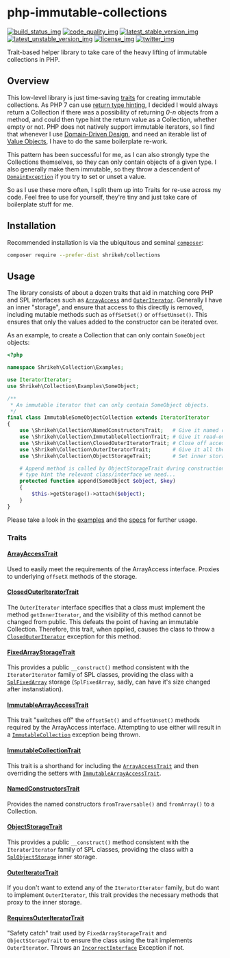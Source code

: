 # php-immutable-collections
[![build_status_img]][build_status_travis]
[![code_quality_img]][code_quality]
[![latest_stable_version_img]][latest_stable_version]
[![latest_unstable_version_img]][latest_unstable_version]
[![license_img]][license]
[![twitter_img]][twitter]

Trait-based helper library to take care of the heavy lifting of immutable collections in PHP.

## Overview

This low-level library is just time-saving [traits][] for creating immutable collections. As PHP 7 can use [return type hinting][php7_returning_values], I decided I would always return a Collection if there was a possibility of returning _0-n_ objects from a method, and could then type hint the return value as a Collection, whether empty or not. PHP does not natively support immutable iterators, so I find that whenever I use [Domain-Driven Design][ddd], and need an iterable list of [Value Objects][value_objects], I have to do the same boilerplate re-work.

This pattern has been successful for me, as I can also strongly type the Collections themselves, so they can only contain objects of a given type. I also generally make them immutable, so they throw a descendent of [`DomainException`][domainexception] if you try to set or unset a value.

So as I use these more often, I split them up into Traits for re-use across my code. Feel free to use for yourself, they're tiny and just take care of boilerplate stuff for me.

## Installation

Recommended installation is via the ubiquitous and seminal [`composer`][composer]:

```bash
composer require --prefer-dist shrikeh/collections
```


## Usage
The library consists of about a dozen traits that aid in matching core PHP and SPL interfaces such as [`ArrayAccess`][arrayaccess] and [`OuterIterator`][outeriterator]. Generally I have an inner "storage", and ensure that access to this directly is removed, including mutable methods such as `offSetSet()` or `offsetUnset()`. This ensures that only the values added to the constructor can be iterated over.

As an example, to create a Collection that can only contain `SomeObject` objects:
```php
<?php

namespace Shrikeh\Collection\Examples;

use IteratorIterator;
use Shrikeh\Collection\Examples\SomeObject;

/**
 * An immutable iterator that can only contain SomeObject objects.
 */
final class ImmutableSomeObjectCollection extends IteratorIterator
{
    use \Shrikeh\Collection\NamedConstructorsTrait;   # Give it named constructors
    use \Shrikeh\Collection\ImmutableCollectionTrait; # Give it read-only array access
    use \Shrikeh\Collection\ClosedOuterIteratorTrait; # Close off access to the inner iterator
    use \Shrikeh\Collection\OuterIteratorTrait;       # Give it all the standard read access methods
    use \Shrikeh\Collection\ObjectStorageTrait;       # Set inner storage to SplObjectStorage

    # Append method is called by ObjectStorageTrait during construction, so we
    # type hint the relevant class/interface we need...
    protected function append(SomeObject $object, $key)
    {
        $this->getStorage()->attach($object);
    }
}

```

Please take a look in the [examples] and the [specs] for further usage.

### Traits


#### [ArrayAccessTrait]
Used to easily meet the requirements of the ArrayAccess interface. Proxies to underlying `offsetX` methods of the storage.

#### [ClosedOuterIteratorTrait]
The `OuterIterator` interface specifies that a class must implement the method `getInnerIterator`, and the visibility of this method cannot be changed from public. This defeats the point of having an immutable Collection. Therefore, this trait, when applied, causes the class to throw a [`ClosedOuterIterator`][ClosedOuterIterator] exception for this method.

#### [FixedArrayStorageTrait]

This provides a public `__construct()` method consistent with the `IteratorIterator` family of SPL classes, providing the class with a [`SplFixedArray`][SplFixedArray] storage (`SplFixedArray`, sadly, can have it's size changed after instanstiation).


#### [ImmutableArrayAccessTrait]

This trait "switches off" the `offsetSet()` and `offsetUnset()` methods required by the ArrayAccess interface. Attempting to use either will result in a [`ImmutableCollection`][ImmutableCollection] exception being thrown.

#### [ImmutableCollectionTrait]

This trait is a shorthand for including the [`ArrayAccessTrait`][ArrayAccessTrait] and then overriding the setters with [`ImmutableArrayAccessTrait`][ImmutableArrayAccessTrait].

#### [NamedConstructorsTrait]
Provides the named constructors `fromTraversable()` and `fromArray()` to a Collection.

#### [ObjectStorageTrait]
This provides a public `__construct()` method consistent with the `IteratorIterator` family of SPL classes, providing the class with a [`SplObjectStorage`][SplObjectStorage] inner storage.

#### [OuterIteratorTrait]
If you don't want to extend any of the `IteratorIterator` family, but do want to implement `OuterIterator`, this trait provides the necessary methods that proxy to the inner storage.

#### [RequiresOuterIteratorTrait]
"Safety catch" trait used by `FixedArrayStorageTrait` and `ObjectStorageTrait` to ensure the class using the trait implements `OuterIterator`. Throws an [`IncorrectInterface`][IncorrectInterface] Exception if not.

[build_status_img]: https://img.shields.io/travis/shrikeh/php-immutable-collections.svg "Build Status"
[build_status_travis]: https://travis-ci.org/shrikeh/php-immutable-collections

[code_quality]: https://scrutinizer-ci.com/g/shrikeh/php-immutable-collections/?branch=master
[code_quality_img]: https://img.shields.io/scrutinizer/g/shrikeh/php-immutable-collections.svg "Scrutinizer Code Quality"

[latest_stable_version_img]: https://img.shields.io/packagist/v/shrikeh/collections.svg "Latest Stable Version"
[latest_stable_version]: https://packagist.org/packages/shrikeh/collections "Latest Stable Version"

[latest_unstable_version_img]: https://img.shields.io/packagist/vpre/shrikeh/collections.svg "Latest Unstable Version"
[latest_unstable_version]: https://packagist.org/packages/shrikeh/collections "Latest Unstable Version"

[license_img]: https://img.shields.io/packagist/l/shrikeh/collections.svg "License"
[license]: https://packagist.org/packages/shrikeh/collections

[twitter_img]: https://img.shields.io/badge/twitter-%40shrikeh-blue.svg "@shrikeh on Twitter"
[twitter]: https://twitter.com/shrikeh

[traits]: http://php.net/manual/en/language.oop5.traits.php "Link to traits overview in PHP 5.4"
[php7_returning_values]: http://php.net/manual/en/functions.returning-values.php "PHP 7 Returning Values"
[ddd]: https://en.wikipedia.org/wiki/Domain-driven_design "Domain driven design definition"
[value_objects]: https://en.wikipedia.org/wiki/Value_object "Value Objects definition"
[domainexception]: http://php.net/manual/en/class.domainexception.php "PHP Domain Exception documentation"
[arrayaccess]: http://php.net/manual/en/class.arrayaccess.php "The ArrayAccess interface"
[outeriterator]: http://php.net/manual/en/class.outeriterator.php "The OuterIterator interface"

[examples]: https://github.com/shrikeh/php-immutable-collections/tree/master/examples "Link to examples in master"

[specs]: https://github.com/shrikeh/php-immutable-collections/tree/master/spec "Link to specs in master"

[composer]: https://getcomposer.org/ "Link to composer website"

[ArrayAccessTrait]: https://github.com/shrikeh/php-immutable-collections/blob/master/src/ArrayAccessTrait.php "Link to file in master"

[ClosedOuterIteratorTrait]: https://github.com/shrikeh/php-immutable-collections/blob/master/src/ClosedOuterIteratorTrait.php "Link to file in master"

[ClosedOuterIterator]: https://github.com/shrikeh/php-immutable-collections/blob/master/src/Exception/ClosedOuterIterator.php "Link to file in master"

[FixedArrayStorageTrait]: https://github.com/shrikeh/php-immutable-collections/blob/master/src/FixedArrayStorageTrait.php "Link to file in master"

[SplFixedArray]: http://php.net/manual/en/class.splfixedarray.php "SplFixedArray class"

[ImmutableArrayAccessTrait]: https://github.com/shrikeh/php-immutable-collections/blob/master/src/ImmutableArrayAccessTrait.php "Link to file in master"

[ImmutableCollection]: https://github.com/shrikeh/php-immutable-collections/blob/master/src/Exception/ImmutableCollection.php "Link to file in master"

[ImmutableCollectionTrait]: https://github.com/shrikeh/php-immutable-collections/blob/master/src/ImmutableCollectionTrait.php "Link to file in master"

[NamedConstructorsTrait]: https://github.com/shrikeh/php-immutable-collections/blob/master/src/NamedConstructorsTrait.php "Link to file in master"

[ObjectStorageTrait]: https://github.com/shrikeh/php-immutable-collections/blob/master/src/ObjectStorageTrait.php "Link to file in master"

[SplObjectStorage]: http://php.net/manual/en/class.splobjectstorage.php "SplObjectStorage documentation"

[OuterIteratorTrait]: https://github.com/shrikeh/php-immutable-collections/blob/master/src/OuterIteratorTrait.php "Link to file in master"

[RequiresOuterIteratorTrait]: https://github.com/shrikeh/php-immutable-collections/blob/master/src/RequiresOuterIteratorTrait.php "Link to file in master"

[IncorrectInterface]: https://github.com/shrikeh/php-immutable-collections/blob/master/src/Exception/IncorrectInterface.php "Link to file in master"
